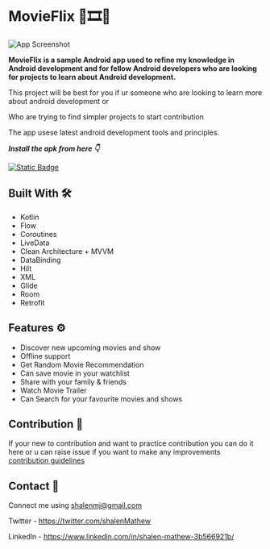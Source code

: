 # MovieFlix 🍿🎞️🥤
![App Screenshot](https://github.com/shalenMathew/MovieFlix_App/blob/master/images/MoviFlix%20Banner%202.png)

**MovieFlix is a sample Android app used to refine my knowledge in Android development and for fellow Android developers who are looking for projects to learn about Android development.**

This project will be best for you if ur someone who are looking to learn more about android development or 

Who are trying to find simpler projects to start contribution

The app usese latest android development tools and principles.

***Install the apk from here 👇***

[![Static Badge](https://img.shields.io/badge/MovieFlix-APK-red?logo=android)](https://github.com/shalenMathew/MovieFlix_App/releases)


## Built With 🛠
- Kotlin
- Flow
- Coroutines
- LiveData
- Clean Architecture + MVVM
- DataBinding
- Hilt
- XML
- Glide
- Room
- Retrofit

## Features ⚙️

- Discover new upcoming movies and show
- Offline support
- Get Random Movie Recommendation
- Can save movie in your watchlist
- Share with your family & friends
- Watch Movie Trailer
- Can Search for your favourite movies and shows

## Contribution 🤝
If your new to contribution and want to practice contribution you can do it here or u can raise issue if you want to make any improvements
[contribution guidelines](CONTRIBUTING.md)


## Contact 📧
Connect me using shalenmj@gmail.com

Twitter - https://twitter.com/shalenMathew

Linkedln - https://www.linkedin.com/in/shalen-mathew-3b566921b/
